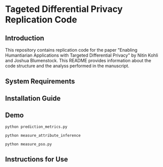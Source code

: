 # Tageted Differential Privacy Replication Code

## Introduction

This repository contains replication code for the paper "Enabling Humantiarian Applications with Targeted Differential Privacy" by Nitin Kohli and Joshua Blumenstock. This README provides information about the code structure and the analyss performed in the manuscript.

## System Requirements

## Installation Guide

## Demo

`python prediction_metrics.py`

`python measure_attribute_inference`

`python measure_pso.py`

## Instructions for Use

